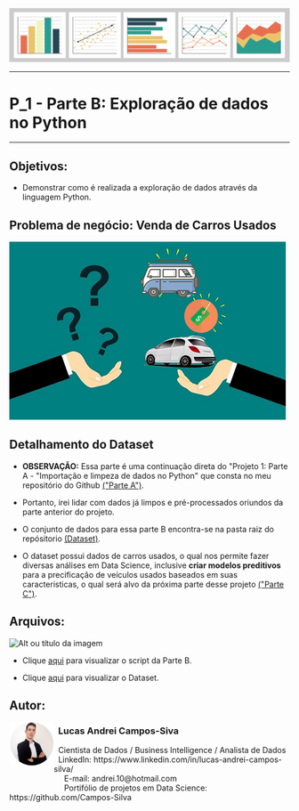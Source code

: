 ![Alt ou título da imagem](https://raw.githubusercontent.com/Campos-Silva/Projeto_01_Parte_B_Exploracao_de_dados_no_Python/main/exploracao_de_dados_v_2.png)

________________________________________________________________________________________________________________________________________________


# P_1 - Parte B: Exploração de dados no Python

________________________________________________________________________________________________________________________________________________


## Objetivos:

- Demonstrar como é realizada a exploração de dados através da linguagem Python.

## Problema de negócio: Venda de Carros Usados

![Alt ou título da imagem](https://raw.githubusercontent.com/Campos-Silva/Projeto_1_Precificacao_de_Veiculos_Usados/main/comprar_carro_duvida_c.png)

## Detalhamento do Dataset

- **OBSERVAÇÃO:** Essa parte é uma continuação direta do "Projeto 1: Parte A - "Importação e limpeza de dados no Python" que consta no meu repositório do Github [("Parte A")](https://github.com/Campos-Silva/Projeto-01-Importacao-e-limpeza-de-dados-no-Python).

- Portanto, irei lidar com dados já limpos e pré-processados oriundos da parte anterior do projeto.


- O conjunto de dados para essa parte B encontra-se na pasta raiz do repósitorio [(Dataset)](https://github.com/Campos-Silva/Projeto_01_Parte_B_Exploracao_de_dados_no_Python/blob/main/carros_formatado.csv).

- O dataset possui dados de carros usados, o qual nos permite fazer diversas análises em Data Science, inclusive **criar modelos preditivos** para a precificação de veículos usados baseados em suas caracteristicas, o qual será alvo da próxima parte desse projeto [("Parte C")](https://github.com/Campos-Silva/Projeto_01_Parte_C_Modelos_de_Machine_Learning_no_Python).

## Arquivos:

![Alt ou título da imagem](https://github.com/Campos-Silva/Projeto_01_Parte_A_Importacao-e-limpeza-de-dados-no-Python/blob/main/icones_v_1.png)

- Clique [aqui](https://github.com/Campos-Silva/Projeto_01_Parte_B_Exploracao_de_dados_no_Python/blob/main/Projeto_1_Parte_B_Exploracao_de_dados_no_Python.ipynb) para visualizar o script da Parte B.

- Clique [aqui](https://github.com/Campos-Silva/Projeto_02_Exploracao_de_dados_no_Python/blob/main/carros_formatado.csv) para visualizar o Dataset.
## Autor:

<img  src="https://raw.githubusercontent.com/Campos-Silva/Campos-Silva/main/perfil_lucas_andrei_campos_silva.png" width="80" alt="cognitiveclass.ai logo" align="left" /> 

### &nbsp;&nbsp;Lucas Andrei Campos-Siva

<p>
&nbsp;&nbsp;Cientista de Dados / Business Intelligence / Analista de Dados<br/>
&nbsp;&nbsp;LinkedIn: https://www.linkedin.com/in/lucas-andrei-campos-silva/<br/>
&nbsp;&nbsp;&nbsp;&nbsp;&nbsp;&nbsp;&nbsp;&nbsp;&nbsp;&nbsp;&nbsp;&nbsp;&nbsp;&nbsp;&nbsp;&nbsp;&nbsp;&nbsp;&nbsp;&nbsp;&nbsp;&nbsp;&nbsp;&nbsp;&nbsp;E-mail: andrei.10@hotmail.com<br/>
&nbsp;&nbsp;&nbsp;&nbsp;&nbsp;&nbsp;&nbsp;&nbsp;&nbsp;&nbsp;&nbsp;&nbsp;&nbsp;&nbsp;&nbsp;&nbsp;&nbsp;&nbsp;&nbsp;&nbsp;&nbsp;&nbsp;&nbsp;&nbsp;&nbsp;Portifólio de projetos em Data Science: https://github.com/Campos-Silva
</p>
